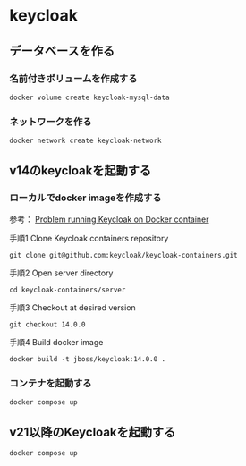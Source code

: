 # keycloak

## データベースを作る
### 名前付きボリュームを作成する
```
docker volume create keycloak-mysql-data
```

### ネットワークを作る
```
docker network create keycloak-network
```

## v14のkeycloakを起動する
### ローカルでdocker imageを作成する

参考：
[Problem running Keycloak on Docker container](https://github.com/docker/for-mac/issues/5310#issuecomment-1150507539)

手順1
Clone Keycloak containers repository
```
git clone git@github.com:keycloak/keycloak-containers.git
```

手順2
Open server directory
```
cd keycloak-containers/server
```

手順3
Checkout at desired version
```
git checkout 14.0.0
```

手順4
Build docker image
```
docker build -t jboss/keycloak:14.0.0 .
```

### コンテナを起動する
```
docker compose up
```

## v21以降のKeycloakを起動する
```
docker compose up
```
